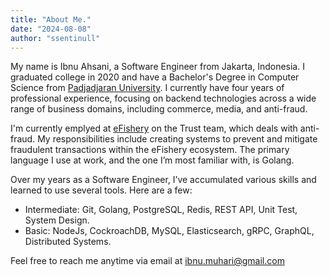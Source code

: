 ```yaml
---
title: "About Me."
date: "2024-08-08"
author: "ssentinull"
---
```


My name is Ibnu Ahsani, a Software Engineer from Jakarta, Indonesia. I graduated college in 2020 and have a Bachelor's Degree in Computer Science from [Padjadjaran University](https://www.unpad.ac.id/). I currently have four years of professional experience, focusing on backend technologies across a wide range of business domains, including commerce, media, and anti-fraud.

I'm currently emplyed at [eFishery](https://efishery.com) on the Trust team, which deals with anti-fraud. My responsibilities include creating systems to prevent and mitigate fraudulent transactions within the eFishery ecosystem. The primary language I use at work, and the one I’m most familiar with, is Golang.

Over my years as a Software Engineer, I’ve accumulated various skills and learned to use several tools. Here are a few:

- Intermediate: Git, Golang, PostgreSQL, Redis, REST API, Unit Test, System Design.
- Basic: NodeJs, CockroachDB, MySQL, Elasticsearch, gRPC, GraphQL, Distributed Systems.

Feel free to reach me anytime via email at ibnu.muhari@gmail.com
